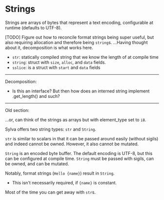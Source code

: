 # Strings

Strings are arrays of bytes that represent a text encoding, configurable at
runtime (defaults to UTF-8).

[TODO] Figure out how to reconcile format strings being super useful, but also
       requiring allocation and therefore being `string`s.
       ...Having thought about it, decomposition is what works here.

- `str`: statically compiled string that we know the length of at compile time
- `string`: struct with `size`, `alloc`, and `data` fields.
- `sslice`: is a struct with `start` and `data` fields

---

Decomposition:
- Is this an interface? But then how does an interned string implement .get_length() and such?

---

Old section:

...or, can think of the strings as arrays but with element_type set to `i8`.

Sylva offers two string types: `str` and `String`.

`str` is similar to scalars in that it can be passed around easily (without
sigils) and indeed cannot be owned.  However, it also cannot be mutated.

`String` is an encoded byte buffer.  The default encoding is UTF-8, but this
can be configured at compile time.  `String` must be passed with sigils, can be
owned, and can be mutated.

Notably, format strings (``Hello {name}``) result in `String`.
- This isn't necessarily required, if `{name}` is constant.

Most of the time you can get away with `str`s.
